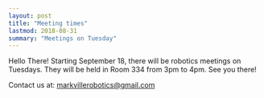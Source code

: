 ```yaml
---
layout: post
title: "Meeting times"
lastmod: 2018-08-31
summary: "Meetings on Tuesday"
---
```

Hello There!
Starting September 18, there will be robotics meetings on Tuesdays. They will be held in Room 334 from 3pm to 4pm. See you there!

Contact us at: <a href="mailto:markvillerobotics@gmail.com">markvillerobotics@gmail.com</a>
